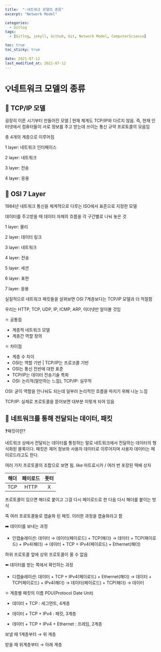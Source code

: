 ```yaml
---
title:  "💡네트워크 모델의 종류"
excerpt: "Network Model"

categories:
  - Gitlog
tags:
  - [Gitlog, jekyll, Github, Git, Network Model, ComputerScience]

toc: true
toc_sticky: true
 
date: 2021-07-12
last_modified_at: 2021-07-12
---
```


# 💡네트워크 모델의 종류

## 🔵 TCP/IP 모델

굉장히 이른 시기부터 만들어진 모델 | 현재 체계도 TCP/IP와 다르지 않음.  즉, 현재 인터넷에서 컴퓨터들이 서로 정보를 주고 받는데 쓰이는 통신 규약 프로토콜의 모음임

총 4개의 계층으로 이루어짐

1 layer: 네트워크 인터페이스

2 layer: 네트워크

3 layer: 전송

4 layer: 응용

## 🔵 OSI 7 Layer

1984년 네트워크 통신을 체계적으로 다루는 ISO에서 표준으로 지정한 모델

데이터를 주고받을 때 데이터 자체의 흐름을 각 구간별로 나눠 놓은 것

1 layer: 물리

2 layer: 데이터 링크

3 layer: 네트워크

4 layer: 전송

5 layer: 세션

6 layer: 표현

7 layer: 응용

실질적으로 네트워크 패킷들을 살펴보면 OSI 7계층보다는 TCP/IP 모델과 더 적절함

우리는 HTTP, TCP, UDP, IP, ICMP, ARP, 이더넷만 알아볼 것임

⚛︎ 공통점

- 계층적 네트워크 모델
- 계층간 역할 정의

⚛︎ 차이점

- 계층 수 차이
- OSI는 역할 기반 | TCP/IP는 프로코콜 기반
- OSI는 통신 전반에 대한 표준
- TCP/IP는 데이터 전송기술 특화
- OSI: 논리적(말만하는 느낌), TCP/IP: 실무적

OSI: 굳이 역할을 안나눠도 되는데 일부러 논리적인 흐름을 따지기 위해 나눈 느낌

TCP/IP: 실제로 프로토콜을 뜯어보면 대부분 이렇게 되어 있음

## 🔵 네트워크를 통해 전달되는 데이터, 패킷

❓패킷이란?

네트워크 상에서 전달되는 데이터를 통칭하는 말로 네트워크에서 전달하는 데이터의 형식화된 블록이다. 패킷은 제어 정보와 사용자 데이터로 이루어지며 사용자 데이터는 페이로드라고도 한다.

여러 가지 프로토콜의 조합으로 보면 됨. like 마트료시카 / 여러 번 포장된 택배 상자

| 해더 | 페이로드 | 픗터 |
| :--: | :------: | :--: |
| TCP  |   HTTP   |  X   |

프로토콜이 있으면 해더로 붙이고 그걸 다시 페이로드로 한 다음 다시 해더를 붙이는 방식

즉 여러 프로토콜들로 캡술화 된 패킷. 이러한 과정을 캡슐화라고 함

➡️ 데이터를 보내는 과정

- 인캡슐레이션: 데이터 → 데이터(페이로드) + TCP(해더) → 데이터 + TCP(패이로드) + IPv4(해더) → 데이터 + TCP + IPv4(페이로드) + Ethernet(해더)

하위 프로토콜 앞에 상위 프로토콜이 올 수 없음

⬅️ 데이터를 받는 쪽에서 확인하는 과정

- 디캡슐레이션: 데이터 + TCP + IPv4(페이로드) + Ethernet(해더) → 데이터 + TCP(페이로드) + IPv4(해더) → 데이터(페이로드) + TCP(해더)  → 데이터

⚛︎ 계층별 패킷의 이름 PDU(Protocol Date Unit)

- 데이터 + TCP : 세그먼트, 4계층

- 데이터 + TCP + IPv4 : 패킷, 3계층

- 데이터 + TCP + IPv4 + Ethernet : 프레임, 2계층

보낼 때 1계층부터 → 위 계층

받을 때 위계층부터 → 아래 계층



